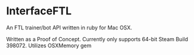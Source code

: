 InterfaceFTL
============

An FTL trainer/bot API written in ruby for Mac OSX.

Written as a Proof of Concept. Currently only supports 64-bit Steam Build 398072. Utilizes OSXMemory gem